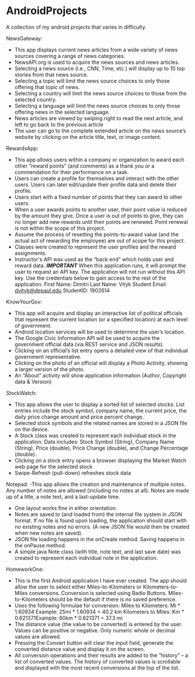 # AndroidProjects
A collection of my android projects that varies in difficulty. 

NewsGateway:
- This app displays current news articles from a wide variety of news sources covering a range of news
categories.
- NewsAPI.org is used to acquire the news sources and news articles.
- Selecting a news source (i.e., CNN, Time, etc.) will display up to 10 top stories from that news source.
- Selecting a topic will limit the news source choices to only those offering that topic of news.
- Selecting a country will limit the news source choices to those from the selected country.
- Selecting a language will limit the news source choices to only those offering news in the selected
language.
- News articles are viewed by swiping right to read the next article, and left to go back to the previous
article
- The user can go to the complete extended article on the news source’s website by clicking on the
article title, text, or image content.

RewardsApp:
- This app allows users within a company or organization to award each other “reward points” (and
comments) as a thank you or a commendation for their performance on a task.
- Users can create a profile for themselves and interact with the other users. Users can later edit/update
their profile data and delete their profile.
- Users start with a fixed number of points that they can award to other users.
- When a user awards points to another user, their point value is reduced by the amount they give. Once a
user is out of points to give, they can no longer add new rewards until their points are renewed. Point
renewal is not within the scope of this project.
- Assume the process of resetting the points-to-award value (and the actual act of rewarding the
employee) are out of scope for this project.
- Classes were created to represent the user profiles and the reward assignments.
- Instructor's API was used as the “back end” which holds user and reward data.
***IMPORTANT***
When this application runs, it will prompt the user to request an API key. The application will not run without this API key. 
Use the credentials below to gain access to the rest of the application.
First Name: Dimitri
Last Name: Vityk
Student Email: dvityk@depaul.edu
StudentID: 1902614

KnowYourGov:
- This app will acquire and display an interactive list of political officials that represent the current
location (or a specified location) at each level of government.
- Android location services will be used to determine the user’s location.
- The Google Civic Information API will be used to acquire the government official data (via REST service
and JSON results).
- Clicking on an official’s list entry opens a detailed view of that individual government representative.
- Clicking on the photo of an official will display a Photo Activity, showing a larger version of the photo.
- An “About” activity will show application information (Author, Copyright data & Version)

StockWatch:
- This app allows the user to display a sorted list of selected stocks. List entries include the stock symbol,
company name, the current price, the daily price change amount and price percent change.
- Selected stock symbols and the related names are stored in a JSON file on the device.
- A Stock class was created to represent each individual stock in the application. Data includes:
Stock Symbol (String), Company Name (String), Price (double), Price Change (double), and Change Percentage
(double).
- Clicking on a stock entry opens a browser displaying the Market Watch web page for the selected stock
- Swipe-Refresh (pull-down) refreshes stock data

Notepad:
-This app allows the creation and maintenance of multiple notes. Any number of notes are allowed (including no
notes at all). Notes are made up of a title, a note text, and a last-update time.
-  One layout works fine in either orientation.
- Notes are saved to (and loaded from) the internal file system in JSON format. If no file is found upon
loading, the application should start with no existing notes and no errors. (A new JSON file would then be
created when new notes are saved).
- JSON file loading happens in the onCreate method. Saving happens in the onPause method.
- A simple java Note class (with title, note text, and last save date) was created to represent each individual
note in the application.

HomeworkOne:
- This is the first Android application I have ever created.
The app should allow the user to select either Miles-to-Kilometers or Kilometers-to-Miles
conversions. Conversion is selected using Radio Buttons. Miles-to-Kilometers should be the default
if there is no saved preference.
- Uses the following formulae for conversion:
    Miles to Kilometers: Mi * 1.60934 Example: 25mi * 1.60934 = 40.2 km
    Kilometers to Miles: Km * 0.621371Example: 60km * 0.621371 = 37.3 mi
- The distance value (the value to be converted) is entered by the user. Values can be
positive or negative. Only numeric whole or decimal values are allowed.
- Pressing the Convert button will clear the input field, generate the converted distance value and
display it on the screen.
- All conversion operations and their results are added to the “history” – a list of converted
values. The history of converted values is scrollable and displayed with the most recent
conversions at the top of the list.
